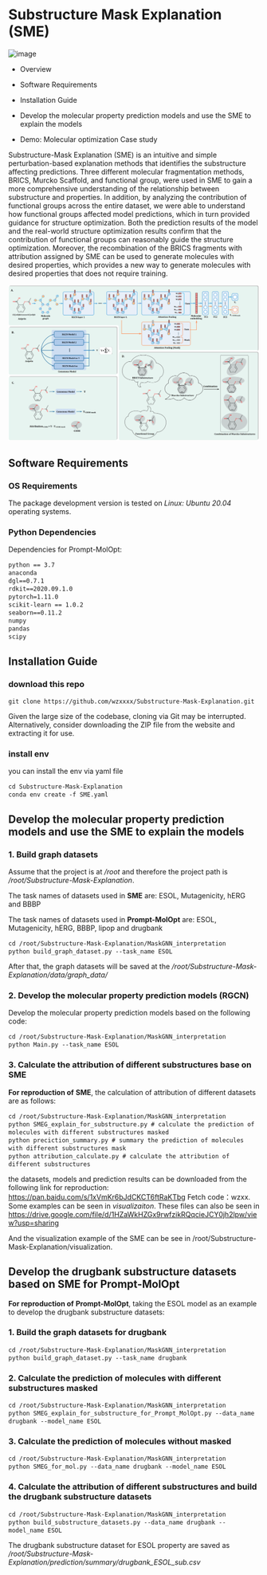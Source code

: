 # Substructure Mask Explanation (SME)
![image](<https://zenodo.org/badge/535555193.svg>)

- Overview

- Software Requirements

- Installation Guide

- Develop the molecular property prediction models and use the SME to explain the models

- Demo: Molecular optimization Case study

Substructure-Mask Explanation (SME) is an intuitive and simple perturbation-based explanation methods that identifies the substructure affecting predictions. Three different molecular fragmentation methods, BRICS, Murcko Scaffold, and functional group, were used in SME to gain a more comprehensive understanding of the relationship between substructure and properties. In addition, by analyzing the contribution of functional groups across the entire dataset, we were able to understand how functional groups affected model predictions, which in turn provided guidance for structure optimization. Both the prediction results of the model and the real-world structure optimization results confirm that the contribution of functional groups can reasonably guide the structure optimization. Moreover, the recombination of the BRICS fragments with attribution assigned by SME can be used to generate molecules with desired properties, which provides a new way to generate molecules with desired properties that does not require training.



![Image text](figure/SME.png)



## Software Requirements

### OS Requirements

The package development version is tested on *Linux: Ubuntu 20.04* operating systems.

### Python Dependencies

Dependencies for Prompt-MolOpt:

```
python == 3.7
anaconda
dgl==0.7.1
rdkit==2020.09.1.0
pytorch=1.11.0
scikit-learn == 1.0.2
seaborn==0.11.2
numpy
pandas
scipy
```



## Installation Guide

### download this repo

```
git clone https://github.com/wzxxxx/Substructure-Mask-Explanation.git
```

Given the large size of the codebase, cloning via Git may be interrupted. Alternatively, consider downloading the ZIP file from the website and extracting it for use.

### install env

you can install the env via yaml file

```
cd Substructure-Mask-Explanation
conda env create -f SME.yaml
```



## Develop the molecular property prediction models and use the SME to explain the models

### 1. Build graph datasets

Assume that the project is at */root* and therefore the project path is */root/Substructure-Mask-Explanation*.

The task names of datasets used in **SME** are: ESOL, Mutagenicity, hERG and BBBP

The task names of datasets used in **Prompt-MolOpt** are: ESOL, Mutagenicity, hERG, BBBP, lipop and drugbank

```
cd /root/Substructure-Mask-Explanation/MaskGNN_interpretation
python build_graph_dataset.py --task_name ESOL
```

After that, the graph datasets will be saved at the */root/Substructure-Mask-Explanation/data/graph_data/*

### 2. Develop the molecular property prediction models (RGCN)

Develop the molecular property prediction models based on the following code:

```
cd /root/Substructure-Mask-Explanation/MaskGNN_interpretation
python Main.py --task_name ESOL
```

### 3. Calculate the attribution of different substructures base on SME

**For reproduction of** **SME**, the calculation of attribution of different datasets are as follows:

```
cd /root/Substructure-Mask-Explanation/MaskGNN_interpretation
python SMEG_explain_for_substructure.py # calculate the prediction of molecules with different substructures masked
python preciction_summary.py # summary the prediction of molecules with different substructures mask
python attribution_calculate.py # calculate the attribution of different substructures
```

 the datasets, models and prediction results can be downloaded from the following link for reproduction: https://pan.baidu.com/s/1xVmKr6bJdCKCT6ftRaKTbg 
Fetch code：wzxx. Some examples can be seen in *visualizaiton*.
These files can also be seen in https://drive.google.com/file/d/1HZaWkHZGx9rwfzikRQqcieJCY0jh2lpw/view?usp=sharing

And the visualization example of the SME can be see in /root/Substructure-Mask-Explanation/visualization.



## Develop the drugbank substructure datasets based on SME for Prompt-MolOpt

**For reproduction of** **Prompt-MolOpt**, taking the ESOL model as an example to develop the drugbank substructure datasets:

### 1. Build the graph datasets for drugbank

```
cd /root/Substructure-Mask-Explanation/MaskGNN_interpretation
python build_graph_dataset.py --task_name drugbank
```

### 2. Calculate the prediction of molecules with different substructures masked

```
cd /root/Substructure-Mask-Explanation/MaskGNN_interpretation
python SMEG_explain_for_substructure_for_Prompt_MolOpt.py --data_name drugbank --model_name ESOL
```

### 3. Calculate the prediction of molecules without masked

```
cd /root/Substructure-Mask-Explanation/MaskGNN_interpretation
python SMEG_for_mol.py --data_name drugbank --model_name ESOL
```

### 4. Calculate the attribution of different substructures and build the drugbank substructure datasets

```
cd /root/Substructure-Mask-Explanation/MaskGNN_interpretation
python build_substructure_datasets.py --data_name drugbank --model_name ESOL
```

The drugbank substructure dataset for ESOL property are saved as */root/Substructure-Mask-Explanation/prediction/summary/drugbank_ESOL_sub.csv*
